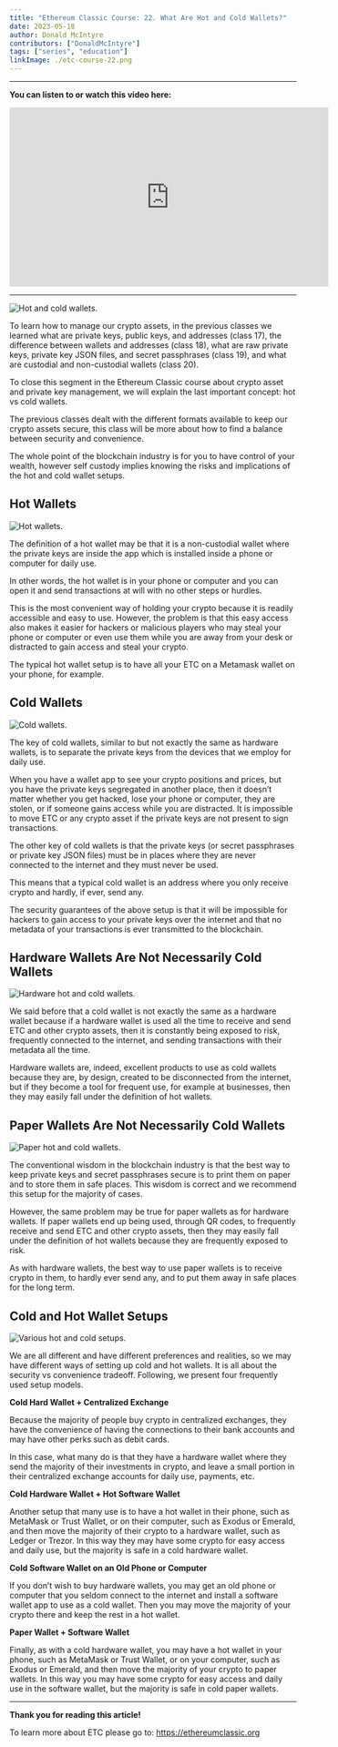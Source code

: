 ```yaml
---
title: "Ethereum Classic Course: 22. What Are Hot and Cold Wallets?"
date: 2023-05-18
author: Donald McIntyre
contributors: ["DonaldMcIntyre"]
tags: ["series", "education"]
linkImage: ./etc-course-22.png
---
```


---
**You can listen to or watch this video here:**

<iframe width="560" height="315" src="https://www.youtube.com/embed/6pwLR-0H3Jw" title="YouTube video player" frameborder="0" allow="accelerometer; autoplay; clipboard-write; encrypted-media; gyroscope; picture-in-picture; web-share" allowfullscreen></iframe>

---

![Hot and cold wallets.](./1.png)

To learn how to manage our crypto assets, in the previous classes we learned what are private keys, public keys, and addresses (class 17), the difference between wallets and addresses (class 18), what are raw private keys, private key JSON files, and secret passphrases (class 19), and what are custodial and non-custodial wallets (class 20).

To close this segment in the Ethereum Classic course about crypto asset and private key management, we will explain the last important concept: hot vs cold wallets.

The previous classes dealt with the different formats available to keep our crypto assets secure, this class will be more about how to find a balance between security and convenience.

The whole point of the blockchain industry is for you to have control of your wealth, however self custody implies knowing the risks and implications of the hot and cold wallet setups.

## Hot Wallets

![Hot wallets.](./2.png)

The definition of a hot wallet may be that it is a non-custodial wallet where the private keys are inside the app which is installed inside a phone or computer for daily use.

In other words, the hot wallet is in your phone or computer and you can open it and send transactions at will with no other steps or hurdles.

This is the most convenient way of holding your crypto because it is readily accessible and easy to use. However, the problem is that this easy access also makes it easier for hackers or malicious players who may steal your phone or computer or even use them while you are away from your desk or distracted to gain access and steal your crypto.

The typical hot wallet setup is to have all your ETC on a Metamask wallet on your phone, for example.

## Cold Wallets

![Cold wallets.](./3.png)

The key of cold wallets, similar to but not exactly the same as hardware wallets, is to separate the private keys from the devices that we employ for daily use.

When you have a wallet app to see your crypto positions and prices, but you have the private keys segregated in another place, then it doesn’t matter whether you get hacked, lose your phone or computer, they are stolen, or if someone gains access while you are distracted. It is impossible to move ETC or any crypto asset if the private keys are not present to sign transactions.

The other key of cold wallets is that the private keys (or secret passphrases or private key JSON files) must be in places where they are never connected to the internet and they must never be used.

This means that a typical cold wallet is an address where you only receive crypto and hardly, if ever, send any.

The security guarantees of the above setup is that it will be impossible for hackers to gain access to your private keys over the internet and that no metadata of your transactions is ever transmitted to the blockchain.

## Hardware Wallets Are Not Necessarily Cold Wallets

![Hardware hot and cold wallets.](./4.png)

We said before that a cold wallet is not exactly the same as a hardware wallet because if a hardware wallet is used all the time to receive and send ETC and other crypto assets, then it is constantly being exposed to risk, frequently connected to the internet, and sending transactions with their metadata all the time.

Hardware wallets are, indeed, excellent products to use as cold wallets because they are, by design, created to be disconnected from the internet, but if they become a tool for frequent use, for example at businesses, then they may easily fall under the definition of hot wallets.  

## Paper Wallets Are Not Necessarily Cold Wallets

![Paper hot and cold wallets.](./5.png)

The conventional wisdom in the blockchain industry is that the best way to keep private keys and secret passphrases secure is to print them on paper and to store them in safe places. This wisdom is correct and we recommend this setup for the majority of cases. 

However, the same problem may be true for paper wallets as for hardware wallets. If paper wallets end up being used, through QR codes, to frequently receive and send ETC and other crypto assets, then they may easily fall under the definition of hot wallets because they are frequently exposed to risk.

As with hardware wallets, the best way to use paper wallets is to receive crypto in them, to hardly ever send any, and to put them away in safe places for the long term.

## Cold and Hot Wallet Setups

![Various hot and cold setups.](./6.png)

We are all different and have different preferences and realities, so we may have different ways of setting up cold and hot wallets. It is all about the security vs convenience tradeoff. Following, we present four frequently used setup models.

**Cold Hard Wallet + Centralized Exchange**

Because the majority of people buy crypto in centralized exchanges, they have the convenience of having the connections to their bank accounts and may have other perks such as debit cards. 

In this case, what many do is that they have a hardware wallet where they send the majority of their investments in crypto, and leave a small portion in their centralized exchange accounts for daily use, payments, etc.

**Cold Hardware Wallet + Hot Software Wallet**

Another setup that many use is to have a hot wallet in their phone, such as MetaMask or Trust Wallet, or on their computer, such as Exodus or Emerald, and then move the majority of their crypto to a hardware wallet, such as Ledger or Trezor. In this way they may have some crypto for easy access and daily use, but the majority is safe in a cold hardware wallet.

**Cold Software Wallet on an Old Phone or Computer**

If you don’t wish to buy hardware wallets, you may get an old phone or computer that you seldom connect to the internet and install a software wallet app to use as a cold wallet. Then you may move the majority of your crypto there and keep the rest in a hot wallet.

**Paper Wallet + Software Wallet**

Finally, as with a cold hardware wallet, you may have a hot wallet in your phone, such as MetaMask or Trust Wallet, or on your computer, such as Exodus or Emerald, and then move the majority of your crypto to paper wallets. In this way you may have some crypto for easy access and daily use in the software wallet, but the majority is safe in cold paper wallets.

---

**Thank you for reading this article!**

To learn more about ETC please go to: https://ethereumclassic.org
